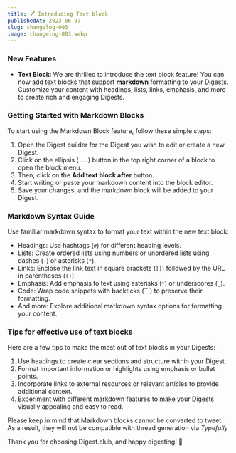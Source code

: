 ```yaml
---
title: 🖊️ Introducing Text block
publishedAt: 2023-06-07
slug: changelog-003
image: changelog-003.webp
---
```


### New Features

- **Text Block**: We are thrilled to introduce the text block feature! You can now add text blocks that support **markdown** formatting to your Digests. Customize your content with headings, lists, links, emphasis, and more to create rich and engaging Digests.

### Getting Started with Markdown Blocks

To start using the Markdown Block feature, follow these simple steps:

1. Open the Digest builder for the Digest you wish to edit or create a new Digest.
2. Click on the ellipsis (`...`) button in the top right corner of a block to open the block menu.
3. Then, click on the **Add text block after** button.
4. Start writing or paste your markdown content into the block editor.
5. Save your changes, and the markdown block will be added to your Digest.

### Markdown Syntax Guide

Use familiar markdown syntax to format your text within the new text block:

- Headings: Use hashtags (`#`) for different heading levels.
- Lists: Create ordered lists using numbers or unordered lists using dashes (`-`) or asterisks (`*`).
- Links: Enclose the link text in square brackets (`[]`) followed by the URL in parentheses (`()`).
- Emphasis: Add emphasis to text using asterisks (`*`) or underscores (`_`).
- Code: Wrap code snippets with backticks (\```) to preserve their formatting.
- And more: Explore additional markdown syntax options for formatting your content.

### Tips for effective use of text blocks

Here are a few tips to make the most out of text blocks in your Digests:

1. Use headings to create clear sections and structure within your Digest.
2. Format important information or highlights using emphasis or bullet points.
3. Incorporate links to external resources or relevant articles to provide additional context.
4. Experiment with different markdown features to make your Digests visually appealing and easy to read.

Please keep in mind that Markdown blocks cannot be converted to tweet. As a result, they will not be compatible with thread generation via _Typefully_

Thank you for choosing Digest.club, and happy digesting! 🚀
